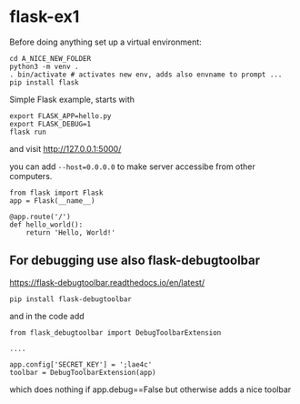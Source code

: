 # flask-ex1

Before doing anything set up a virtual environment:
```
cd A_NICE_NEW_FOLDER
python3 -m venv .
. bin/activate # activates new env, adds also envname to prompt ...
pip install flask
```

Simple Flask example, starts with 

```
export FLASK_APP=hello.py
export FLASK_DEBUG=1
flask run 
```
and visit http://127.0.0.1:5000/

you can add `--host=0.0.0.0` to make server accessibe from other computers. 

```
from flask import Flask
app = Flask(__name__)

@app.route('/')
def hello_world():
    return 'Hello, World!'
```

## For debugging use also flask-debugtoolbar

https://flask-debugtoolbar.readthedocs.io/en/latest/

```
pip install flask-debugtoolbar
```

and in the code add 

```
from flask_debugtoolbar import DebugToolbarExtension

....

app.config['SECRET_KEY'] = ';lae4c'
toolbar = DebugToolbarExtension(app)
```

which does nothing if app.debug==False but otherwise adds a nice toolbar

